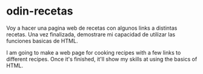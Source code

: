 # odin-recetas

Voy a hacer una pagina web de recetas con algunos links a distintas recetas.
Una vez finalizada, demostrare mi capacidad de utilizar las funciones basicas de HTML.

I am going to make a web page for cooking recipes with a few links to different recipes.
Once it's finished, it'll show my skills at using the basics of HTML.
